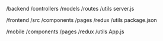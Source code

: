 /backend /controllers /models /routes /utils server.js

/frontend /src /components /pages /redux /utils package.json

/mobile /components /pages /redux /utils App.js
